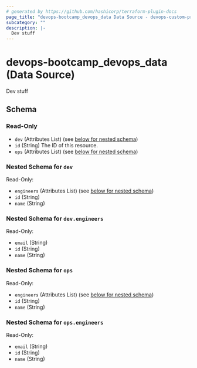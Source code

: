 ```yaml
---
# generated by https://github.com/hashicorp/terraform-plugin-docs
page_title: "devops-bootcamp_devops_data Data Source - devops-custom-provider"
subcategory: ""
description: |-
  Dev stuff
---
```


# devops-bootcamp_devops_data (Data Source)

Dev stuff



<!-- schema generated by tfplugindocs -->
## Schema

### Read-Only

- `dev` (Attributes List) (see [below for nested schema](#nestedatt--dev))
- `id` (String) The ID of this resource.
- `ops` (Attributes List) (see [below for nested schema](#nestedatt--ops))

<a id="nestedatt--dev"></a>
### Nested Schema for `dev`

Read-Only:

- `engineers` (Attributes List) (see [below for nested schema](#nestedatt--dev--engineers))
- `id` (String)
- `name` (String)

<a id="nestedatt--dev--engineers"></a>
### Nested Schema for `dev.engineers`

Read-Only:

- `email` (String)
- `id` (String)
- `name` (String)



<a id="nestedatt--ops"></a>
### Nested Schema for `ops`

Read-Only:

- `engineers` (Attributes List) (see [below for nested schema](#nestedatt--ops--engineers))
- `id` (String)
- `name` (String)

<a id="nestedatt--ops--engineers"></a>
### Nested Schema for `ops.engineers`

Read-Only:

- `email` (String)
- `id` (String)
- `name` (String)


